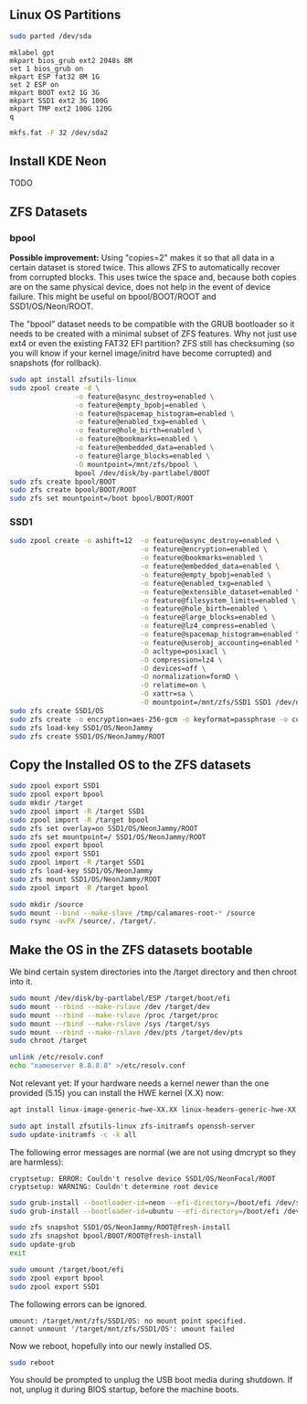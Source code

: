 ## Linux OS Partitions
```bash
sudo parted /dev/sda
```

```
mklabel gpt
mkpart bios_grub ext2 2048s 8M
set 1 bios_grub on
mkpart ESP fat32 8M 1G
set 2 ESP on
mkpart BOOT ext2 1G 3G
mkpart SSD1 ext2 3G 100G
mkpart TMP ext2 100G 120G
q
```

```bash
mkfs.fat -F 32 /dev/sda2
```

## Install KDE Neon
TODO

## ZFS Datasets
### bpool
>>>
**Possible improvement:** Using "copies=2" makes it so that all data in a certain dataset is stored twice.  This allows ZFS to automatically recover from corrupted blocks.  This uses twice the space and, because both copies are on the same physical device, does not help in the event of device failure.  This might be useful on bpool/BOOT/ROOT and SSD1/OS/Neon/ROOT.
>>>

The "bpool" dataset needs to be compatible with the GRUB bootloader so it needs to be created with a minimal subset of ZFS features.  Why not just use ext4 or even the existing FAT32 EFI partition?  ZFS still has checksuming (so you will know if your kernel image/initrd have become corrupted) and snapshots (for rollback).
```bash
sudo apt install zfsutils-linux
sudo zpool create -d \
                -o feature@async_destroy=enabled \
                -o feature@empty_bpobj=enabled \
                -o feature@spacemap_histogram=enabled \
                -o feature@enabled_txg=enabled \
                -o feature@hole_birth=enabled \
                -o feature@bookmarks=enabled \
                -o feature@embedded_data=enabled \
                -o feature@large_blocks=enabled \
                -O mountpoint=/mnt/zfs/bpool \
                bpool /dev/disk/by-partlabel/BOOT
sudo zfs create bpool/BOOT
sudo zfs create bpool/BOOT/ROOT
sudo zfs set mountpoint=/boot bpool/BOOT/ROOT
```

### SSD1
```bash
sudo zpool create -o ashift=12  -o feature@async_destroy=enabled \
                                -o feature@encryption=enabled \
                                -o feature@bookmarks=enabled \
                                -o feature@embedded_data=enabled \
                                -o feature@empty_bpobj=enabled \
                                -o feature@enabled_txg=enabled \
                                -o feature@extensible_dataset=enabled \
                                -o feature@filesystem_limits=enabled \
                                -o feature@hole_birth=enabled \
                                -o feature@large_blocks=enabled \
                                -o feature@lz4_compress=enabled \
                                -o feature@spacemap_histogram=enabled \
                                -o feature@userobj_accounting=enabled \
                                -O acltype=posixacl \
                                -O compression=lz4 \
                                -O devices=off \
                                -O normalization=formD \
                                -O relatime=on \
                                -O xattr=sa \
                                -O mountpoint=/mnt/zfs/SSD1 SSD1 /dev/disk/by-partlabel/SSD1
sudo zfs create SSD1/OS
sudo zfs create -o encryption=aes-256-gcm -o keyformat=passphrase -o compression=on SSD1/OS/NeonJammy
sudo zfs load-key SSD1/OS/NeonJammy
sudo zfs create SSD1/OS/NeonJammy/ROOT
```

## Copy the Installed OS to the ZFS datasets
```bash
sudo zpool export SSD1
sudo zpool export bpool
sudo mkdir /target
sudo zpool import -R /target SSD1
sudo zpool import -R /target bpool
sudo zfs set overlay=on SSD1/OS/NeonJammy/ROOT
sudo zfs set mountpoint=/ SSD1/OS/NeonJammy/ROOT
sudo zpool export bpool
sudo zpool export SSD1
sudo zpool import -R /target SSD1
sudo zfs load-key SSD1/OS/NeonJammy
sudo zfs mount SSD1/OS/NeonJammy/ROOT
sudo zpool import -R /target bpool

sudo mkdir /source
sudo mount --bind --make-slave /tmp/calamares-root-* /source
sudo rsync -avPX /source/. /target/.
```

## Make the OS in the ZFS datasets bootable
We bind certain system directories into the /target directory and then chroot into it.
```bash
sudo mount /dev/disk/by-partlabel/ESP /target/boot/efi
sudo mount --rbind --make-rslave /dev /target/dev
sudo mount --rbind --make-rslave /proc /target/proc
sudo mount --rbind --make-rslave /sys /target/sys
sudo mount --rbind --make-rslave /dev/pts /target/dev/pts
sudo chroot /target
```

```bash
unlink /etc/resolv.conf
echo "nameserver 8.8.8.8" >/etc/resolv.conf
```

Not relevant yet: If your hardware needs a kernel newer than the one provided (5.15) you can install the HWE kernel (X.X) now:
```bash
apt install linux-image-generic-hwe-XX.XX linux-headers-generic-hwe-XX.XX
```

```bash
sudo apt install zfsutils-linux zfs-initramfs openssh-server
sudo update-initramfs -c -k all
```

The following error messages are normal (we are not using dmcrypt so they are harmless):
```
cryptsetup: ERROR: Couldn't resolve device SSD1/OS/NeonFocal/ROOT
cryptsetup: WARNING: Couldn't determine root device
```

```bash
sudo grub-install --bootloader-id=neon --efi-directory=/boot/efi /dev/sda
sudo grub-install --bootloader-id=ubuntu --efi-directory=/boot/efi /dev/sda
```

```bash
sudo zfs snapshot SSD1/OS/NeonJammy/ROOT@fresh-install
sudo zfs snapshot bpool/BOOT/ROOT@fresh-install
sudo update-grub
exit
```

```bash
sudo umount /target/boot/efi
sudo zpool export bpool
sudo zpool export SSD1
```

The following errors can be ignored.
```
umount: /target/mnt/zfs/SSD1/OS: no mount point specified.
cannot unmount '/target/mnt/zfs/SSD1/OS': umount failed
```

Now we reboot, hopefully into our newly installed OS.
```bash
sudo reboot
```
You should be prompted to unplug the USB boot media during shutdown.  If not, unplug it during BIOS startup, before the machine boots.
